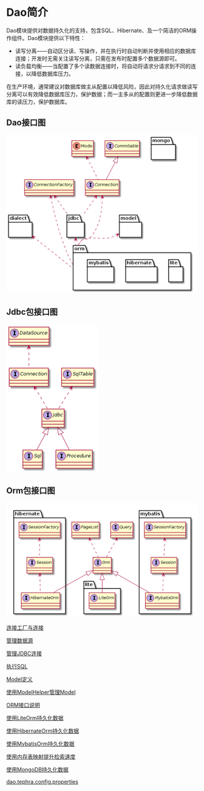 # Dao简介
Dao模块提供对数据持久化的支持，包含SQL、Hibernate、及一个简洁的ORM操作组件。Dao模块提供以下特性：
- 读写分离——自动区分读、写操作，并在执行时自动判断并使用相应的数据库连接；开发时无需关注读写分离，只需在发布时配置多个数据源即可。
- 读负载均衡——当配置了多个读数据连接时，将自动将请求分请求到不同的连接，以降低数据库压力。

在生产环境，通常建议对数据库做主从配置以降低风险，因此对持久化请求做读写分离可以有效降低数据库压力，保护数据；而一主多从的配置则更进一步降低数据库的读压力，保护数据库。

## Dao接口图
![Dao接口图](doc/uml/main.png "Dao接口图")

## Jdbc包接口图
![Jdbc包接口图](doc/uml/jdbc.png "Jdbc包接口图")

## Orm包接口图
![Orm包接口图](doc/uml/orm.png "Orm包接口图")

[连接工厂与连接](doc/connection.md "连接工厂与连接")

[管理数据源](doc/data-source.md "管理数据源")

[管理JDBC连接](doc/jdbc-connection.md "管理JDBC连接")

[执行SQL](doc/sql.md "执行SQL")

[Model定义](doc/model.md "Model定义")

[使用ModelHelper管理Model](doc/model-helper.md "使用ModelHelper管理Model")

[ORM接口说明](doc/orm.md "ORM接口说明")

[使用LiteOrm持久化数据](doc/lite.md "使用LiteOrm持久化数据")

[使用HibernateOrm持久化数据](doc/hibernate.md "使用HibernateOrm持久化数据")

[使用MybatisOrm持久化数据](doc/mybatis.md "使用MybatisOrm持久化数据")

[使用内存表映射提升检索速度](doc/memory.md "使用内存表映射提升检索速度")

[使用MongoDB持久化数据](doc/mongo.md "使用MongoDB持久化数据")

[dao.tephra.config.properties](doc/config.md "dao.tephra.config.properties")
